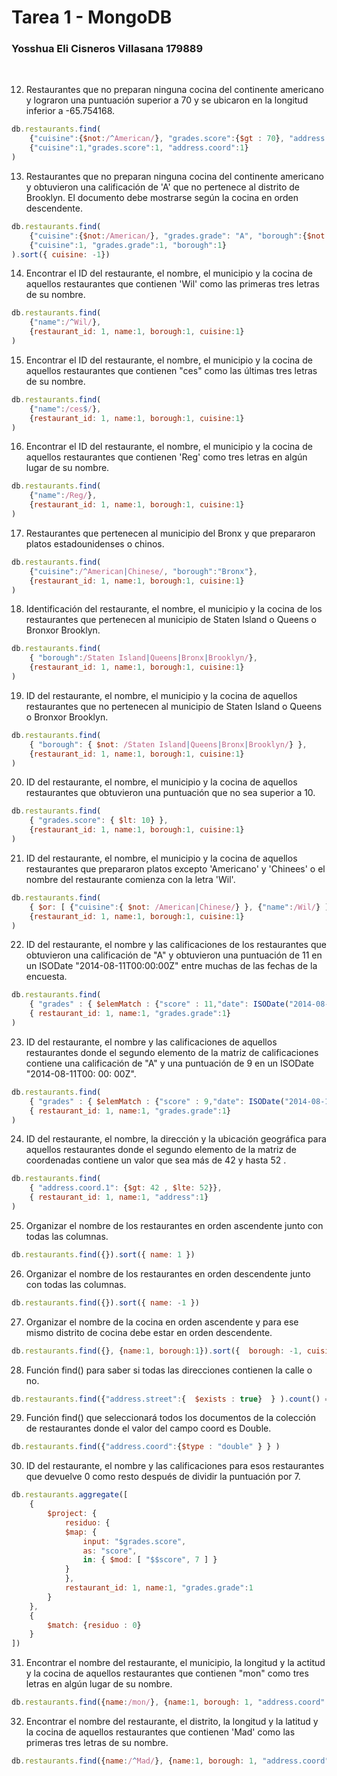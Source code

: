 # Tarea 1 - MongoDB
### Yosshua Eli Cisneros Villasana 179889
<br/>

12)  Restaurantes que no preparan ninguna cocina del continente americano y lograron una puntuación superior a 70 y se ubicaron en la longitud inferior a -65.754168.
``` javascript
db.restaurants.find(
    {"cuisine":{$not:/^American/}, "grades.score":{$gt : 70}, "address.coord.1":{$lt: -65.754168}},
    {"cuisine":1,"grades.score":1, "address.coord":1}
)   

```
13) Restaurantes que no preparan ninguna cocina del continente americano y obtuvieron una calificación de 'A' que no pertenece al distrito de Brooklyn. El documento debe mostrarse según la cocina en orden descendente.
``` javascript
db.restaurants.find(
    {"cuisine":{$not:/American/}, "grades.grade": "A", "borough":{$not: /Brooklyn/} },
    {"cuisine":1, "grades.grade":1, "borough":1}
).sort({ cuisine: -1}) 
```
14) Encontrar el ID del restaurante, el nombre, el municipio y la cocina de aquellos restaurantes que contienen 'Wil' como las primeras tres letras de su nombre.
``` javascript
db.restaurants.find(
    {"name":/^Wil/},
    {restaurant_id: 1, name:1, borough:1, cuisine:1}
)
```
15) Encontrar el ID del restaurante, el nombre, el municipio y la cocina de aquellos restaurantes que contienen "ces" como las últimas tres letras de su nombre.
``` javascript
db.restaurants.find(
    {"name":/ces$/},
    {restaurant_id: 1, name:1, borough:1, cuisine:1}
)
```
16) Encontrar el ID del restaurante, el nombre, el municipio y la cocina de aquellos restaurantes que contienen 'Reg' como tres letras en algún lugar de su nombre.
``` javascript
db.restaurants.find(
    {"name":/Reg/},
    {restaurant_id: 1, name:1, borough:1, cuisine:1}
)
```
17) Restaurantes que pertenecen al municipio del Bronx y que prepararon platos estadounidenses o chinos.
``` javascript
db.restaurants.find(
    {"cuisine":/^American|Chinese/, "borough":"Bronx"},
    {restaurant_id: 1, name:1, borough:1, cuisine:1}
)
```
18) Identificación del restaurante, el nombre, el municipio y la cocina de los restaurantes que pertenecen al municipio de Staten Island o Queens o Bronxor Brooklyn.
``` javascript
db.restaurants.find(
    { "borough":/Staten Island|Queens|Bronx|Brooklyn/},
    {restaurant_id: 1, name:1, borough:1, cuisine:1}
)
```
19) ID del restaurante, el nombre, el municipio y la cocina de aquellos restaurantes que no pertenecen al municipio de Staten Island o Queens o Bronxor Brooklyn.
``` javascript
db.restaurants.find(
    { "borough": { $not: /Staten Island|Queens|Bronx|Brooklyn/} },
    {restaurant_id: 1, name:1, borough:1, cuisine:1}
)
```
20) ID del restaurante, el nombre, el municipio y la cocina de aquellos restaurantes que obtuvieron una puntuación que no sea superior a 10.
``` javascript
db.restaurants.find(
    { "grades.score": { $lt: 10} },
    {restaurant_id: 1, name:1, borough:1, cuisine:1}
)
```
21) ID del restaurante, el nombre, el municipio y la cocina de aquellos restaurantes que prepararon platos excepto 'Americano' y 'Chinees' o el nombre del restaurante comienza con la letra 'Wil'.
``` javascript
db.restaurants.find(
    { $or: [ {"cuisine":{ $not: /American|Chinese/} }, {"name":/Wil/} ]},
    {restaurant_id: 1, name:1, borough:1, cuisine:1}
)
```
22) ID del restaurante, el nombre y las calificaciones de los restaurantes que obtuvieron una calificación de "A" y obtuvieron una puntuación de 11 en un ISODate "2014-08-11T00:00:00Z" entre muchas de las fechas de la encuesta.
``` javascript
db.restaurants.find(
    { "grades" : { $elemMatch : {"score" : 11,"date": ISODate("2014-08-11T00:00:00Z")} } , "grades.grade" : "A"},
    { restaurant_id: 1, name:1, "grades.grade":1}
)
```
23) ID del restaurante, el nombre y las calificaciones de aquellos restaurantes donde el segundo elemento de la matriz de calificaciones contiene una calificación de "A" y una puntuación de 9 en un ISODate "2014-08-11T00: 00: 00Z".
``` javascript
db.restaurants.find(
    { "grades" : { $elemMatch : {"score" : 9,"date": ISODate("2014-08-11T00:00:00Z")} } , "grades.1.grade" : "A"},
    { restaurant_id: 1, name:1, "grades.grade":1}
)
```
24) ID del restaurante, el nombre, la dirección y la ubicación geográfica para aquellos restaurantes donde el segundo elemento de la matriz de coordenadas contiene un valor que sea más de 42 y hasta 52 .
``` javascript
db.restaurants.find(
    { "address.coord.1": {$gt: 42 , $lte: 52}},
    { restaurant_id: 1, name:1, "address":1}
)
```
25) Organizar el nombre de los restaurantes en orden ascendente junto con todas las columnas.
``` javascript
db.restaurants.find({}).sort({ name: 1 })
```
26) Organizar el nombre de los restaurantes en orden descendente junto con todas las columnas.
``` javascript
db.restaurants.find({}).sort({ name: -1 })
```
27) Organizar el nombre de la cocina en orden ascendente y para ese mismo distrito de cocina debe estar en orden descendente.
``` javascript
db.restaurants.find({}, {name:1, borough:1}).sort({  borough: -1, cuisine: 1})
```
28) Función find() para saber si todas las direcciones contienen la calle o no.
``` javascript
db.restaurants.find({"address.street":{  $exists : true}  } ).count() == db.restaurants.find({}).count()
```
29) Función find() que seleccionará todos los documentos de la colección de restaurantes donde el valor del campo coord es Double.
``` javascript
db.restaurants.find({"address.coord":{$type : "double" } } )
```
30) ID del restaurante, el nombre y las calificaciones para esos restaurantes que devuelve 0 como resto después de dividir la puntuación por 7.
``` javascript
db.restaurants.aggregate([ 
    {
        $project: {
            residuo: {
            $map: {
                input: "$grades.score",
                as: "score",
                in: { $mod: [ "$$score", 7 ] }
            }
            },
            restaurant_id: 1, name:1, "grades.grade":1
        }
    },
    {
        $match: {residuo : 0}
    }
])
```
31) Encontrar el nombre del restaurante, el municipio, la longitud y la actitud y la cocina de aquellos restaurantes que contienen "mon" como tres letras en algún lugar de su nombre.
``` javascript
db.restaurants.find({name:/mon/}, {name:1, borough: 1, "address.coord":1, cuisine:1})
```
32) Encontrar el nombre del restaurante, el distrito, la longitud y la latitud y la cocina de aquellos restaurantes que contienen 'Mad' como las primeras tres letras de su nombre.
``` javascript
db.restaurants.find({name:/^Mad/}, {name:1, borough: 1, "address.coord":1, cuisine:1})
```


